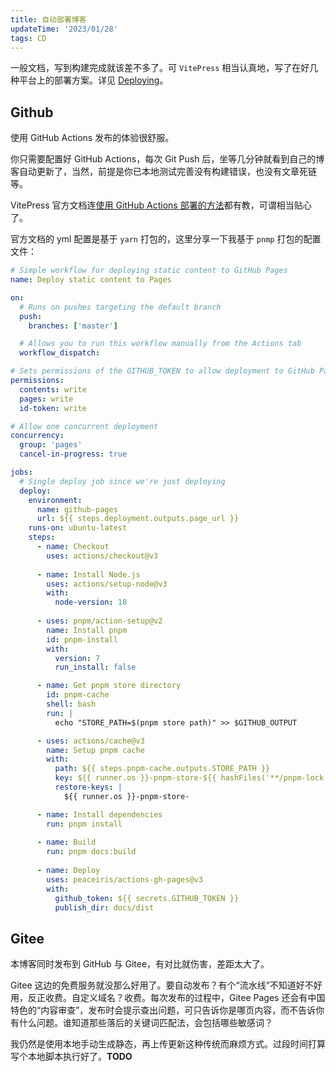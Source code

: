 ```yaml
---
title: 自动部署博客
updateTime: '2023/01/28'
tags: CD
---
```


一般文档，写到构建完成就该差不多了。可 `VitePress` 相当认真地，写了在好几种平台上的部署方案。详见 [Deploying](https://vitepress.vuejs.org/guide/deploying)。


## Github
使用 GitHub Actions 发布的体验很舒服。

你只需要配置好 GitHub Actions，每次 Git Push 后，坐等几分钟就看到自己的博客自动更新了，当然，前提是你已本地测试完善没有构建错误，也没有文章死链等。

VitePress 官方文档连[使用 GitHub Actions 部署的方法](https://vitepress.vuejs.org/guide/deploying)都有教，可谓相当贴心了。

官方文档的 yml 配置是基于 `yarn` 打包的，这里分享一下我基于 `pnmp` 打包的配置文件：

```yaml
# Simple workflow for deploying static content to GitHub Pages
name: Deploy static content to Pages

on:
  # Runs on pushes targeting the default branch
  push:
    branches: ['master']

  # Allows you to run this workflow manually from the Actions tab
  workflow_dispatch:

# Sets permissions of the GITHUB_TOKEN to allow deployment to GitHub Pages
permissions:
  contents: write
  pages: write
  id-token: write

# Allow one concurrent deployment
concurrency:
  group: 'pages'
  cancel-in-progress: true

jobs:
  # Single deploy job since we're just deploying
  deploy:
    environment:
      name: github-pages
      url: ${{ steps.deployment.outputs.page_url }}
    runs-on: ubuntu-latest
    steps:
      - name: Checkout
        uses: actions/checkout@v3
        
      - name: Install Node.js
        uses: actions/setup-node@v3
        with:
          node-version: 18
          
      - uses: pnpm/action-setup@v2
        name: Install pnpm
        id: pnpm-install
        with:
          version: 7
          run_install: false

      - name: Get pnpm store directory
        id: pnpm-cache
        shell: bash
        run: |
          echo "STORE_PATH=$(pnpm store path)" >> $GITHUB_OUTPUT

      - uses: actions/cache@v3
        name: Setup pnpm cache
        with:
          path: ${{ steps.pnpm-cache.outputs.STORE_PATH }}
          key: ${{ runner.os }}-pnpm-store-${{ hashFiles('**/pnpm-lock.yaml') }}
          restore-keys: |
            ${{ runner.os }}-pnpm-store-

      - name: Install dependencies
        run: pnpm install
      
      - name: Build
        run: pnpm docs:build
        
      - name: Deploy
        uses: peaceiris/actions-gh-pages@v3
        with:
          github_token: ${{ secrets.GITHUB_TOKEN }}
          publish_dir: docs/dist
```


## Gitee

本博客同时发布到 GitHub 与 Gitee，有对比就伤害，差距太大了。

Gitee 这边的免费服务就没那么好用了。要自动发布？有个“流水线”不知道好不好用，反正收费。自定义域名？收费。每次发布的过程中，Gitee Pages 还会有中国特色的“内容审查”，发布时会提示查出问题，可只告诉你是哪页内容，而不告诉你有什么问题。谁知道那些落后的关键词匹配法，会包括哪些敏感词？

我仍然是使用本地手动生成静态，再上传更新这种传统而麻烦方式。过段时间打算写个本地脚本执行好了。**TODO**